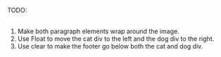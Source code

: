 TODO:<br>
<br>
1. Make both paragraph elements wrap around the image. <br>
2. Use Float to move the cat div to the left and the dog div to the right. <br>
3. Use clear to make the footer go below both the cat and dog div. <br>